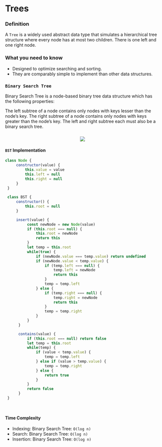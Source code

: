 # Trees

### Definition
A `Tree` is a widely used abstract data type that simulates a hierarchical tree structure where every node has at most two children.
There is one left and one right node.

### What you need to know
- Designed to optimize searching and sorting.
- They are comparably simple to implement than other data structures.

### `Binary Search Tree`

Binary Search Tree is a node-based binary tree data structure which has the following properties:

The left subtree of a node contains only nodes with keys lesser than the node’s key.
The right subtree of a node contains only nodes with keys greater than the node’s key.
The left and right subtree each must also be a binary search tree.

<p align="center" style="margin-top:24px">
  <img src="../assets/BST.png" />
</p>

#### `BST` Implementation

```javascript
class Node {
     constructor(value) {
         this.value = value
         this.left = null
         this.right = null
     }
 }
 
 class BST {
     constructor() {
         this.root = null
     }

     insert(value) {
          const newNode = new Node(value)
          if (this.root === null) {
              this.root = newNode
              return this
          }
          let temp = this.root
          while(true) {
              if (newNode.value === temp.value) return undefined
              if (newNode.value < temp.value) {
                  if (temp.left === null) {
                      temp.left = newNode
                      return this
                  }
                  temp = temp.left
              } else {
                  if (temp.right === null) {
                      temp.right = newNode
                      return this
                  } 
                  temp = temp.right
              }
          }
      }

      contains(value) {
          if (this.root === null) return false
          let temp = this.root
          while(temp) {
              if (value < temp.value) {
                  temp = temp.left
              } else if (value > temp.value) {
                  temp = temp.right
              } else {
                  return true
              }
          }
          return false
      }
 }




```

#### Time Complexity
- Indexing:  Binary Search Tree: `O(log n)`
- Search:    Binary Search Tree: `O(log n)`
- Insertion: Binary Search Tree: `O(log n)`